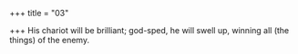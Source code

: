 +++
title = "03"

+++
His chariot will be brilliant; god-sped, he will swell up,
winning all (the things) of the enemy.
